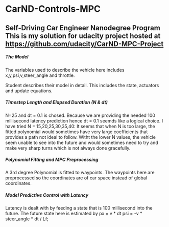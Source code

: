 # CarND-Controls-MPC
Self-Driving Car Engineer Nanodegree Program
This is my solution for udacity project hosted at https://github.com/udacity/CarND-MPC-Project
---

##### The Model

The variables used to describe the vehicle here includes x,y,psi,v,steer_angle and throttle.


Student describes their model in detail. This includes the state, actuators and update equations.

##### Timestep Length and Elapsed Duration (N & dt)

N=25 and dt = 0.1 is chosed.
Because we are providing the needed 100 millisecond latency prediction hence dt = 0.1 seemds like a logical choice. 
I have tried N = 15,20,25,30,35,40: 
  It seems that when N is too large, the fitted polynomial would sometimes have very large coefficients that provides a path not ideal to follow.
  Witht the lower N values, the vehicle seem unable to see into the future and would sometimes need to try and make very sharp turns which is not always done gracefully.

##### Polynomial Fitting and MPC Preprocessing

A 3rd degree Polynomial is fitted to waypoints. The waypoints here are preprocessed so the coordinates are of car space instead of global coordinates.

##### Model Predictive Control with Latency

Latency is dealt with by feeding a state that is 100 millisecond into the future. The future state here is estimated by 
 px = v * dt
 psi = -v * steer_angle * dt / Lf;

